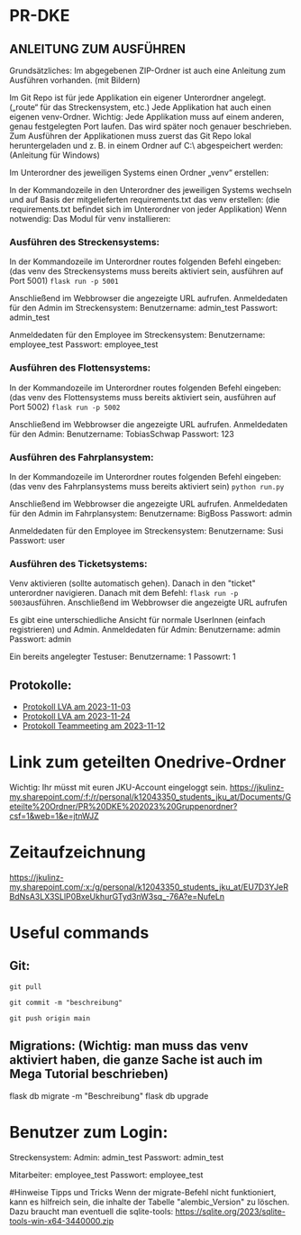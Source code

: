 # PR-DKE
## ANLEITUNG ZUM AUSFÜHREN
Grundsätzliches:
Im abgegebenen ZIP-Ordner ist auch eine Anleitung zum Ausführen vorhanden. (mit Bildern) 

Im Git Repo ist für jede Applikation ein eigener Unterordner angelegt. („route“ für das Streckensystem, etc.)
Jede Applikation hat auch einen eigenen venv-Ordner.
Wichtig: Jede Applikation muss auf einem anderen, genau festgelegten Port laufen. Das wird später noch genauer beschrieben.
Zum Ausführen der Applikationen muss zuerst das Git Repo lokal heruntergeladen und z. B. in einem Ordner auf C:\ abgespeichert werden: (Anleitung für Windows)
 
 

Im Unterordner des jeweiligen Systems einen Ordner „venv“ erstellen:
 

In der Kommandozeile in den Unterordner des jeweiligen Systems wechseln und auf Basis der mitgelieferten requirements.txt das venv erstellen: (die requirements.txt befindet sich im Unterordner von jeder Applikation)
Wenn notwendig: Das Modul für venv installieren:
 
 

### Ausführen des Streckensystems:
In der Kommandozeile im Unterordner routes folgenden Befehl eingeben: (das venv des Streckensystems muss bereits aktiviert sein, ausführen auf Port 5001)
`flask run -p 5001`
 
Anschließend im Webbrowser die angezeigte URL aufrufen.
Anmeldedaten für den Admin im Streckensystem:
Benutzername: admin_test
Passwort: admin_test

Anmeldedaten für den Employee im Streckensystem:
Benutzername: employee_test
Passwort: employee_test

### Ausführen des Flottensystems:
In der Kommandozeile im Unterordner routes folgenden Befehl eingeben: (das venv des Flottensystems muss bereits aktiviert sein, ausführen auf Port 5002)
`flask run -p 5002`
 
Anschließend im Webbrowser die angezeigte URL aufrufen.
Anmeldedaten für den Admin:
Benutzername: TobiasSchwap
Passwort: 123

### Ausführen des Fahrplansystem:
In der Kommandozeile im Unterordner routes folgenden Befehl eingeben: (das venv des Fahrplansystems muss bereits aktiviert sein)
`python run.py`
 
Anschließend im Webbrowser die angezeigte URL aufrufen.
Anmeldedaten für den Admin im Fahrplansystem:
Benutzername: BigBoss
Passwort: admin

Anmeldedaten für den Employee im Streckensystem:
Benutzername: Susi
Passwort: user

### Ausführen des Ticketsystems:
Venv aktivieren (sollte automatisch gehen). Danach in den "ticket" unterordner navigieren. Danach mit dem Befehl: `flask run -p 5003`ausführen.
Anschließend im Webbrowser die angezeigte URL aufrufen

Es gibt eine unterschiedliche Ansicht für normale UserInnen (einfach registrieren) und Admin.
Anmeldedaten für Admin:
Benutzername: admin
Passwort: admin

Ein bereits angelegter Testuser:
Benutzername: 1
Passowrt: 1

## Protokolle:
- [Protokoll LVA am 2023-11-03](https://jkulinz-my.sharepoint.com/:w:/r/personal/k12043350_students_jku_at/_layouts/15/Doc.aspx?sourcedoc=%7B5B114373-C146-44DA-BEBF-F56F17647E81%7D&file=Protokoll%20LVA%20am%202023-11-03.docx&action=default&mobileredirect=true)
- [Protokoll LVA am 2023-11-24](https://jkulinz-my.sharepoint.com/:w:/r/personal/k12043350_students_jku_at/_layouts/15/Doc.aspx?sourcedoc=%7B9D29063B-9DE0-4758-90DA-2F09541D9204%7D&file=Protokoll%20LVA%20am%202023-11-24.docx&action=default&mobileredirect=true)
- [Protokoll Teammeeting am 2023-11-12](https://jkulinz-my.sharepoint.com/:w:/r/personal/k12043350_students_jku_at/_layouts/15/Doc.aspx?sourcedoc=%7B19A234E5-14E7-42F9-BB67-8BBA423D6E68%7D&file=Protokoll%20Teammeeting%20am%202023-11-12.docx&action=default&mobileredirect=true)

# Link zum geteilten Onedrive-Ordner
Wichtig: Ihr müsst mit euren JKU-Account eingeloggt sein.
https://jkulinz-my.sharepoint.com/:f:/r/personal/k12043350_students_jku_at/Documents/Geteilte%20Ordner/PR%20DKE%202023%20Gruppenordner?csf=1&web=1&e=jtnWJZ

# Zeitaufzeichnung
https://jkulinz-my.sharepoint.com/:x:/g/personal/k12043350_students_jku_at/EU7D3YJeRBdNsA3LX3SLlP0BxeUkhurGTyd3nW3sq_-76A?e=NufeLn

# Useful commands
## Git:
`git pull`

`git commit -m "beschreibung"`

`git push origin main`

## Migrations: (Wichtig: man muss das venv aktiviert haben, die ganze Sache ist auch im Mega Tutorial beschrieben)
flask db migrate -m "Beschreibung"
flask db upgrade


# Benutzer zum Login:
Streckensystem:
Admin: admin_test
Passwort: admin_test

Mitarbeiter: employee_test
Passwort: employee_test

#Hinweise Tipps und Tricks
Wenn der migrate-Befehl nicht funktioniert, kann es hilfreich sein, die inhalte der Tabelle "alembic_Version" zu löschen. Dazu braucht man eventuell die sqlite-tools: https://sqlite.org/2023/sqlite-tools-win-x64-3440000.zip




